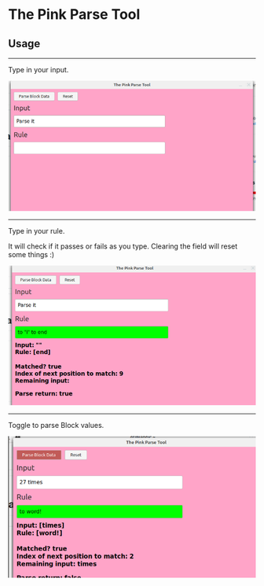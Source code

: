 # The Pink Parse Tool

## Usage

----

Type in your input.

![input](assets/type-input.png)

----

Type in your rule. 

It will check if it passes or fails as you type. Clearing the field will reset some things :)

![rule](assets/type-rule.png)

----

Toggle to parse Block values.

![block](assets/blocks.png)